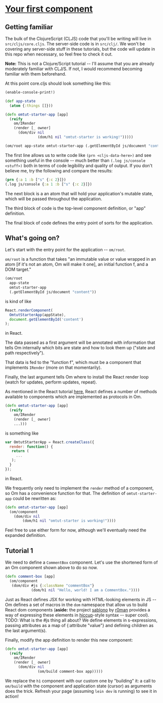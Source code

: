 [Your first component](http://facebook.github.io/react/docs/tutorial.html#your-first-component)
====================

## Getting familiar

The bulk of the ClojureScript (CLJS) code that you'll be writing will
live in `src/cljs/core.cljs`. The server-side code is in
`src/clj/`. We won't be covering any server-side stuff in these
tutorials, but the code will update in this repo when necessary, so
feel free to check it out.

**Note:** This is not a Clojure/Script tutorial -- I'll assume that
you are already moderately familiar with CLJ/S. If not, I would
recommend becoming familiar with them beforehand.

At this point core.cljs should look something like this:

```clojure
(enable-console-print!)

(def app-state
  (atom {:things []}))

(defn omtut-starter-app [app]
  (reify
    om/IRender
    (render [_ owner]
      (dom/div nil
               (dom/h1 nil "omtut-starter is working!")))))

(om/root app-state omtut-starter-app (.getElementById js/document "content"))
```

The first line allows us to write code like `(prn <cljs-data-here>)`
and see something useful in the console -- much better than `(.log
js/console <stuff>)` both in terms of code legibility and quality of
output. If you don't believe me, try the following and compare the results:

```clojure
(prn {:a 1 :b ["s" {:c 2}]})
(.log js/console {:a 1 :b ["s" {:c 2}]})
```

The next block is a an atom that will hold your application's mutable
state, which will be passed throughout the application.

The third block of code is the top-level component definition, or
"app" definition.

The final block of code defines the entry point of sorts for the
application.

## What's going on?

Let's start with the entry point for the application -- `om/root`.

`om/root` is a function that takes "an immutable value or value
wrapped in an atom [if it's not an atom, Om will make it one], an
initial function f, and a DOM target."

```clojure
(om/root
  app-state
  omtut-starter-app
  (.getElementById js/document "content"))
```

is kind of like

```javascript
React.renderComponent(
  OmtutStarterApp(appState),
  document.getElementById('content')
);
```

in React.

The data passed as a first argument will be annotated with information
that tells Om internally which bits are state and how to look them up
("state and path respectively").

That data is fed to the "function f", which must be a component that
implements `IRender` (more on that momentarily).

Finally, the last argument tells Om where to install the React render
loop (watch for updates, perform updates, repeat).

As mentioned in the React tutorial
[here](http://facebook.github.io/react/docs/tutorial.html#whats-going-on),
React defines a number of methods available to components which are
implemented as protocols in Om.

```clojure
(defn omtut-starter-app [app]
  (reify
    om/IRender
    (render [_ owner]
    ...)))
```

is something like

```javascript
var OmtutStarterApp = React.createClass({
  render: function() {
   return (
     ...
   );
  }
});
```

in React.

We frequently only need to implement the `render` method of a
component, so Om has a convenience function for that. The definition
of `omtut-starter-app` could be rewritten as:

```clojure
(defn omtut-starter-app [app]
  (om/component
    (dom/div nil
        (dom/h1 nil "omtut-starter is working!"))))
```

Feel free to use either form for now, although we'll eventually need
the expanded definition.

## Tutorial 1

We need to define a `CommentBox` component. Let's use the shortened
form of an Om component shown above to do so now.

```clojure
(defn comment-box [app]
  (om/component
   (dom/div #js {:className "commentBox"}
            (dom/h1 nil "Hello, world! I am a CommentBox."))))
```

Just as React defines JSX for working with HTML-looking elements in JS
-- Om defines a set of macros in the `dom` namespace that allow us to
build React dom components (**aside:** the project
[sablono](https://github.com/r0man/sablono) by
[r0man](https://github.com/r0man) provides a way of expressing these
elements in [hiccup](https://github.com/weavejester/hiccup)-style
syntax -- super cool). TODO: What is the #js thing all about? We
define elements in s-expressions, passing attributes as a map of
{:attribute "value"} and defining children as the last argument(s).

Finally, modify the app definition to render this new component:

```clojure
(defn omtut-starter-app [app]
  (reify
    om/IRender
    (render [_ owner]
      (dom/div nil
               (om/build comment-box app)))))
```

We replace the `h1` component with our custom one by "building" it: a
call to `om/build` with the component and application state (cursor)
as arguments does the trick. Refresh your page (assuming `lein dev` is
running) to see it in action!
